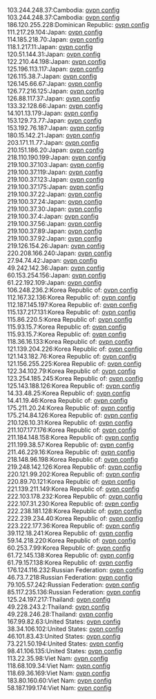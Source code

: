 103.244.248.37:Cambodia: [ovpn config](vpn/103_244_248_37.ovpn)  
103.244.248.37:Cambodia: [ovpn config](vpn/103_244_248_37.ovpn)  
186.120.255.228:Dominican Republic: [ovpn config](vpn/186_120_255_228.ovpn)  
111.217.29.104:Japan: [ovpn config](vpn/111_217_29_104.ovpn)  
114.185.218.70:Japan: [ovpn config](vpn/114_185_218_70.ovpn)  
118.1.217.11:Japan: [ovpn config](vpn/118_1_217_11.ovpn)  
120.51.144.31:Japan: [ovpn config](vpn/120_51_144_31.ovpn)  
122.210.44.198:Japan: [ovpn config](vpn/122_210_44_198.ovpn)  
125.196.113.117:Japan: [ovpn config](vpn/125_196_113_117.ovpn)  
126.115.38.7:Japan: [ovpn config](vpn/126_115_38_7.ovpn)  
126.145.66.67:Japan: [ovpn config](vpn/126_145_66_67.ovpn)  
126.77.216.125:Japan: [ovpn config](vpn/126_77_216_125.ovpn)  
126.88.117.37:Japan: [ovpn config](vpn/126_88_117_37.ovpn)  
133.32.128.66:Japan: [ovpn config](vpn/133_32_128_66.ovpn)  
14.101.13.179:Japan: [ovpn config](vpn/14_101_13_179.ovpn)  
153.129.73.77:Japan: [ovpn config](vpn/153_129_73_77.ovpn)  
153.192.76.187:Japan: [ovpn config](vpn/153_192_76_187.ovpn)  
180.15.142.21:Japan: [ovpn config](vpn/180_15_142_21.ovpn)  
203.171.11.77:Japan: [ovpn config](vpn/203_171_11_77.ovpn)  
210.151.186.20:Japan: [ovpn config](vpn/210_151_186_20.ovpn)  
218.110.190.199:Japan: [ovpn config](vpn/218_110_190_199.ovpn)  
219.100.37.103:Japan: [ovpn config](vpn/219_100_37_103.ovpn)  
219.100.37.119:Japan: [ovpn config](vpn/219_100_37_119.ovpn)  
219.100.37.123:Japan: [ovpn config](vpn/219_100_37_123.ovpn)  
219.100.37.175:Japan: [ovpn config](vpn/219_100_37_175.ovpn)  
219.100.37.22:Japan: [ovpn config](vpn/219_100_37_22.ovpn)  
219.100.37.24:Japan: [ovpn config](vpn/219_100_37_24.ovpn)  
219.100.37.30:Japan: [ovpn config](vpn/219_100_37_30.ovpn)  
219.100.37.4:Japan: [ovpn config](vpn/219_100_37_4.ovpn)  
219.100.37.56:Japan: [ovpn config](vpn/219_100_37_56.ovpn)  
219.100.37.89:Japan: [ovpn config](vpn/219_100_37_89.ovpn)  
219.100.37.92:Japan: [ovpn config](vpn/219_100_37_92.ovpn)  
219.126.154.26:Japan: [ovpn config](vpn/219_126_154_26.ovpn)  
220.208.166.240:Japan: [ovpn config](vpn/220_208_166_240.ovpn)  
27.94.74.42:Japan: [ovpn config](vpn/27_94_74_42.ovpn)  
49.242.142.36:Japan: [ovpn config](vpn/49_242_142_36.ovpn)  
60.153.254.156:Japan: [ovpn config](vpn/60_153_254_156.ovpn)  
61.22.192.109:Japan: [ovpn config](vpn/61_22_192_109.ovpn)  
106.248.236.2:Korea Republic of: [ovpn config](vpn/106_248_236_2.ovpn)  
112.167.32.136:Korea Republic of: [ovpn config](vpn/112_167_32_136.ovpn)  
112.187.145.197:Korea Republic of: [ovpn config](vpn/112_187_145_197.ovpn)  
115.137.217.131:Korea Republic of: [ovpn config](vpn/115_137_217_131.ovpn)  
115.86.220.5:Korea Republic of: [ovpn config](vpn/115_86_220_5.ovpn)  
115.93.15.7:Korea Republic of: [ovpn config](vpn/115_93_15_7.ovpn)  
115.93.15.7:Korea Republic of: [ovpn config](vpn/115_93_15_7.ovpn)  
118.36.16.133:Korea Republic of: [ovpn config](vpn/118_36_16_133.ovpn)  
121.139.204.226:Korea Republic of: [ovpn config](vpn/121_139_204_226.ovpn)  
121.143.182.76:Korea Republic of: [ovpn config](vpn/121_143_182_76.ovpn)  
121.156.255.225:Korea Republic of: [ovpn config](vpn/121_156_255_225.ovpn)  
122.34.102.79:Korea Republic of: [ovpn config](vpn/122_34_102_79.ovpn)  
123.254.185.245:Korea Republic of: [ovpn config](vpn/123_254_185_245.ovpn)  
125.143.188.126:Korea Republic of: [ovpn config](vpn/125_143_188_126.ovpn)  
14.33.48.25:Korea Republic of: [ovpn config](vpn/14_33_48_25.ovpn)  
14.41.19.46:Korea Republic of: [ovpn config](vpn/14_41_19_46.ovpn)  
175.211.20.24:Korea Republic of: [ovpn config](vpn/175_211_20_24.ovpn)  
175.214.84.126:Korea Republic of: [ovpn config](vpn/175_214_84_126.ovpn)  
210.126.10.31:Korea Republic of: [ovpn config](vpn/210_126_10_31.ovpn)  
211.107.177.176:Korea Republic of: [ovpn config](vpn/211_107_177_176.ovpn)  
211.184.148.158:Korea Republic of: [ovpn config](vpn/211_184_148_158.ovpn)  
211.199.38.57:Korea Republic of: [ovpn config](vpn/211_199_38_57.ovpn)  
211.46.229.16:Korea Republic of: [ovpn config](vpn/211_46_229_16.ovpn)  
218.148.96.198:Korea Republic of: [ovpn config](vpn/218_148_96_198.ovpn)  
219.248.142.126:Korea Republic of: [ovpn config](vpn/219_248_142_126.ovpn)  
220.121.99.202:Korea Republic of: [ovpn config](vpn/220_121_99_202.ovpn)  
220.89.70.121:Korea Republic of: [ovpn config](vpn/220_89_70_121.ovpn)  
221.139.211.149:Korea Republic of: [ovpn config](vpn/221_139_211_149.ovpn)  
222.103.178.232:Korea Republic of: [ovpn config](vpn/222_103_178_232.ovpn)  
222.107.31.230:Korea Republic of: [ovpn config](vpn/222_107_31_230.ovpn)  
222.238.181.128:Korea Republic of: [ovpn config](vpn/222_238_181_128.ovpn)  
222.239.234.40:Korea Republic of: [ovpn config](vpn/222_239_234_40.ovpn)  
223.222.177.36:Korea Republic of: [ovpn config](vpn/223_222_177_36.ovpn)  
39.112.18.241:Korea Republic of: [ovpn config](vpn/39_112_18_241.ovpn)  
59.14.218.220:Korea Republic of: [ovpn config](vpn/59_14_218_220.ovpn)  
60.253.7.99:Korea Republic of: [ovpn config](vpn/60_253_7_99.ovpn)  
61.72.145.138:Korea Republic of: [ovpn config](vpn/61_72_145_138.ovpn)  
61.79.157.138:Korea Republic of: [ovpn config](vpn/61_79_157_138.ovpn)  
176.124.116.232:Russian Federation: [ovpn config](vpn/176_124_116_232.ovpn)  
46.73.7.218:Russian Federation: [ovpn config](vpn/46_73_7_218.ovpn)  
79.105.57.242:Russian Federation: [ovpn config](vpn/79_105_57_242.ovpn)  
85.117.235.136:Russian Federation: [ovpn config](vpn/85_117_235_136.ovpn)  
125.24.197.217:Thailand: [ovpn config](vpn/125_24_197_217.ovpn)  
49.228.243.2:Thailand: [ovpn config](vpn/49_228_243_2.ovpn)  
49.228.246.28:Thailand: [ovpn config](vpn/49_228_246_28.ovpn)  
167.99.82.63:United States: [ovpn config](vpn/167_99_82_63.ovpn)  
38.34.106.102:United States: [ovpn config](vpn/38_34_106_102.ovpn)  
46.101.83.43:United States: [ovpn config](vpn/46_101_83_43.ovpn)  
73.221.50.194:United States: [ovpn config](vpn/73_221_50_194.ovpn)  
98.41.106.135:United States: [ovpn config](vpn/98_41_106_135.ovpn)  
113.22.35.98:Viet Nam: [ovpn config](vpn/113_22_35_98.ovpn)  
118.68.109.34:Viet Nam: [ovpn config](vpn/118_68_109_34.ovpn)  
118.69.36.169:Viet Nam: [ovpn config](vpn/118_69_36_169.ovpn)  
183.80.160.60:Viet Nam: [ovpn config](vpn/183_80_160_60.ovpn)  
58.187.199.174:Viet Nam: [ovpn config](vpn/58_187_199_174.ovpn)  
